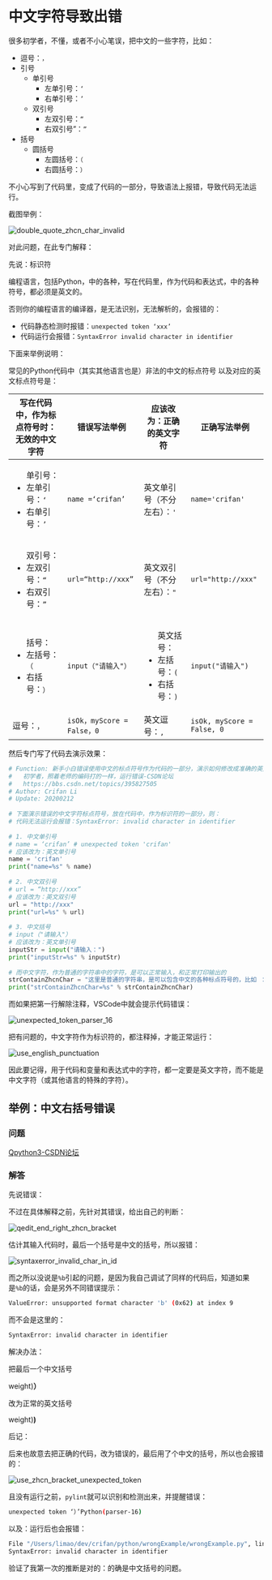 # 中文字符导致出错

很多初学者，不懂，或者不小心笔误，把中文的一些字符，比如：

* 逗号：`，`
* 引号
  * 单引号
    * 左单引号：`‘`
    * 右单引号：`’`
  * 双引号
    * 左双引号：`“`
    * 右双引号”：`”`
* 括号
  * 圆括号
    * 左圆括号：`（`
    * 右圆括号：`）`

不小心写到了代码里，变成了代码的一部分，导致语法上报错，导致代码无法运行。

截图举例：

![double_quote_zhcn_char_invalid](../../assets/img/double_quote_zhcn_char_invalid.jpg)

对此问题，在此专门解释：

先说：标识符

编程语言，包括Python，中的各种，写在代码里，作为代码和表达式，中的各种符号，都必须是英文的。

否则你的编程语言的编译器，是无法识别，无法解析的，会报错的：

* 代码静态检测时报错：`unexpected token ‘xxx’`
* 代码运行会报错：`SyntaxError invalid character in identifier`

下面来举例说明：

常见的Python代码中（其实其他语言也是）非法的中文的标点符号 以及对应的英文标点符号是：

| 写在代码中，作为标点符号时：无效的中文字符 | 错误写法举例 | 应该改为：正确的英文字符 | 正确写法举例 |
| -----------------------------------| ---------- | -------------------- | ----------- |
| <ul>单引号：<li>左单引号：<code>‘</code></li><li>右单引号：<code>’</code></li></ul> | `name =‘crifan’` | 英文单引号（不分左右）：`'` | `name='crifan'` |
| <ul>双引号：<li>左双引号：<code>“</code></li><li>右双引号：<code>”</code></li></ul> | `url=“http://xxx”` | 英文双引号（不分左右）：`"` | `url="http://xxx"` |
| <ul>括号：<li>左括号：<code>（</code></li><li>右括号：<code>）</code></li></ul> | `input（"请输入"）` | <ul>英文括号：<li>左括号：<code>(</code></li><li>右括号：<code>)</code></li></ul> | `input("请输入")` |
| 逗号：<code>，</code> | `isOk，myScore = False，0` | 英文逗号：`,` | `isOk, myScore = False, 0` |

然后专门写了代码去演示效果：

```python
# Function: 新手小白错误使用中文的标点符号作为代码的一部分，演示如何修改成准确的英文字符
#   初学者，照着老师的编码打的一样，运行错误-CSDN论坛
#   https://bbs.csdn.net/topics/395827505
# Author: Crifan Li
# Update: 20200212
 
# 下面演示错误的中文字符标点符号，放在代码中，作为标识符的一部分，则：
# 代码无法运行会报错：SyntaxError: invalid character in identifier
 
# 1. 中文单引号
# name = ‘crifan’ # unexpected token 'crifan'
# 应该改为：英文单引号
name = 'crifan'
print("name=%s" % name)
 
# 2. 中文双引号
# url = “http://xxx”
# 应该改为：英文双引号
url = "http://xxx"
print("url=%s" % url)
 
# 3. 中文括号
# input（"请输入"）
# 应该改为：英文单引号
inputStr = input("请输入：")
print("inputStr=%s" % inputStr)
 
# 而中文字符，作为普通的字符串中的字符，是可以正常输入，和正常打印输出的
strContainZhcnChar = "这里是普通的字符串，是可以包含中文的各种标点符号的，比如 ： （ ） “ ” ‘ ’ ，甚至其他特殊字符，比如： ① ┏ Й お a: ⺌ ǚ ζ ¾ 🀅 "
print("strContainZhcnChar=%s" % strContainZhcnChar)
```

而如果把第一行解除注释，VSCode中就会提示代码错误：

![unexpected_token_parser_16](../../assets/img/unexpected_token_parser_16.png)

把有问题的，中文字符作为标识符的，都注释掉，才能正常运行：

![use_english_punctuation](../../assets/img/use_english_punctuation.png)

因此要记得，用于代码和变量和表达式中的字符，都一定要是英文字符，而不能是中文字符（或其他语言的特殊的字符）。

## 举例：中文右括号错误

### 问题

[Qpython3-CSDN论坛](https://bbs.csdn.net/topics/395926666)

### 解答

先说错误：

不过在具体解释之前，先针对其错误，给出自己的判断：

![qedit_end_right_zhcn_bracket](../../assets/img/qedit_end_right_zhcn_bracket.png)

估计其输入代码时，最后一个括号是中文的括号，所以报错：

![syntaxerror_invalid_char_in_id](../../assets/img/syntaxerror_invalid_char_in_id.png)

而之所以没说是`%b`引起的问题，是因为我自己调试了同样的代码后，知道如果是`%b`的话，会是另外不同错误提示：

```bash
ValueError: unsupported format character 'b' (0x62) at index 9
```

而不会是这里的：

```bash
SyntaxError: invalid character in identifier
```

解决办法：

把最后一个中文括号

weight)**）**

改为正常的英文括号

weight)**)**

后记：

后来也故意去把正确的代码，改为错误的，最后用了个中文的括号，所以也会报错的：

![use_zhcn_bracket_unexpected_token](../../assets/img/use_zhcn_bracket_unexpected_token.png)

且没有运行之前，`pylint`就可以识别和检测出来，并提醒错误：

```bash
unexpected token ‘）’Python(parser-16)
```

以及：运行后也会报错：

```bash
File "/Users/limao/dev/crifan/python/wrongExample/wrongExample.py", line 26   print("我叫%s,我今年%d岁,我的体重是%.2f公斤"%(name,age,weight)                                                       ^
SyntaxError: invalid character in identifier
```

验证了我第一次的推断是对的：的确是中文括号的问题。

